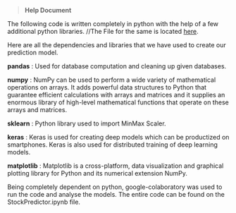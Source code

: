 > ****Help Document****

The following code is written completely in python with the help of a few additional python libraries.  //The File for the same is located [here](https://docs.google.com/document/d/1ixsi7TJbtyuDwI1vcI-1KeMtXNCqiyWiavZEPWoxU2s/edit?usp=sharing).

Here are all the dependencies and libraries that we have used to create our prediction model.

**pandas** : Used for database computation and cleaning up given databases. 

**numpy** : NumPy can be used to perform a wide variety of mathematical operations on arrays. It adds powerful data structures to Python that guarantee efficient calculations with arrays and matrices and it supplies an enormous library of high-level mathematical functions that operate on these arrays and matrices.

**sklearn** : Python library used to import MinMax Scaler.

**keras** : Keras is used for creating deep models which can be productized on smartphones. Keras is also used for distributed training of deep learning models.

**matplotlib** : Matplotlib is a cross-platform, data visualization and graphical plotting library for Python and its numerical extension NumPy.

Being completely dependent on python, google-colaboratory was used to run the code and analyse the models. The entire code can be found on the StockPredictor.ipynb file.

